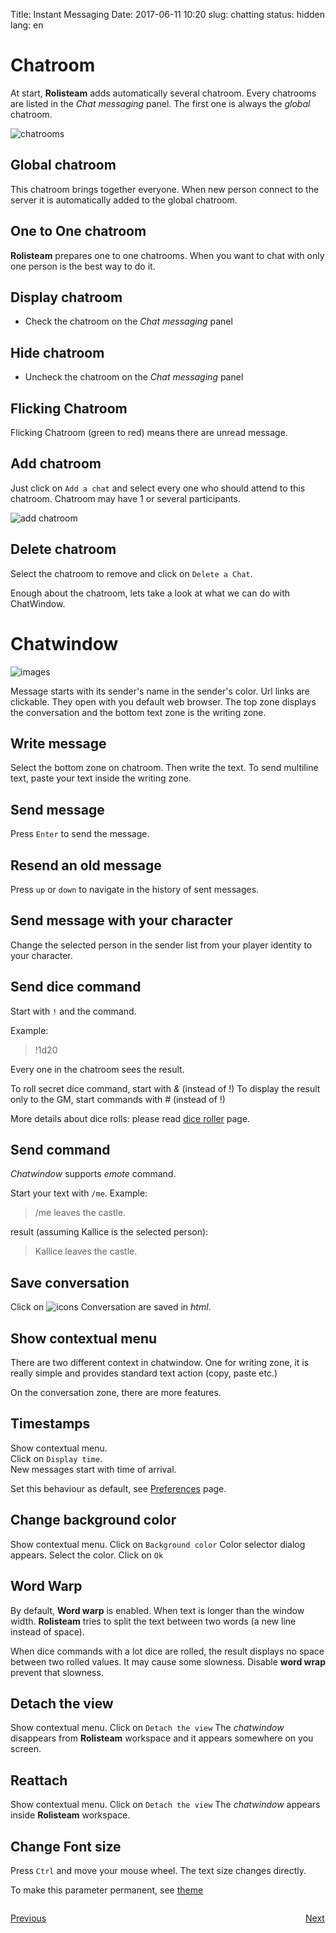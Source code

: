 Title: Instant Messaging
Date: 2017-06-11 10:20
slug: chatting
status: hidden
lang: en


# Chatroom

At start, **Rolisteam** adds automatically several chatroom. 
Every chatrooms are listed in the *Chat messaging* panel.
The first one is always the *global* chatroom.

![chatrooms]({static}/images/tuto/02_ChatList_en.jpg)

## Global chatroom

This chatroom brings together everyone. When new person connect to the server it is automatically added to the global chatroom.

## One to One chatroom

**Rolisteam** prepares one to one chatrooms. When you want to chat with only one person is the best way to do it.

## Display chatroom

<!--Two ways to do it:-->
* Check the chatroom on the *Chat messaging* panel
<!--* Click on the chatroom name on the `sub-windows` menu.-->

## Hide chatroom

<!--//Two ways to do it:-->
* Uncheck the chatroom on the *Chat messaging* panel
<!--//* Click on the chatroom name on the `sub-windows` menu.-->

## Flicking Chatroom

Flicking Chatroom (green to red) means there are unread message.

## Add chatroom

Just click on `Add a chat` and select every one who should attend to this chatroom. 
Chatroom may have 1 or several participants.

![add chatroom]({static}/images/tuto/15_nouveauChat_en.jpg)


## Delete chatroom

Select the chatroom to remove and click on `Delete a Chat`.


Enough about the chatroom, lets take a look at what we can do with ChatWindow.

# Chatwindow

![images]({static}/images/tuto/25_tchat_commun_en.jpg)

Message starts with its sender's name in the sender's color. 
Url links are clickable. They open with you default web browser.
The top zone displays the conversation and the bottom text zone is the writing zone.

## Write message

Select the bottom zone on chatroom. Then write the text.
To send multiline text, paste your text inside the writing zone.

## Send message

Press `Enter` to send the message.

## Resend an old message

Press `up` or `down` to navigate in the history of sent messages.

## Send message with your character

Change the selected person in the sender list from your player identity to your character.

## Send dice command

Start with `!` and the command. 

Example:
> !1d20

Every one in the chatroom sees the result.

To roll secret dice command, start with *&* (instead of !)
To display the result only to the GM, start commands with *#* (instead of !)

More details about dice rolls: please read [dice roller]({filename}06_dice_roller.md) page.

## Send command

*Chatwindow* supports *emote* command.

Start your text with `/me`.
Example:

> /me leaves the castle.

result (assuming Kallice is the selected person):

> Kallice leaves the castle.


## Save conversation

Click on ![icons]({static}/icons/chat_save.png)
Conversation are saved in *html*.

## Show contextual menu

There are two different context in chatwindow.
One for writing zone, it is really simple and provides standard text action (copy, paste etc.)

On the conversation zone, there are more features.

## Timestamps

Show contextual menu.  
Click on `Display time`.  
New messages start with time of arrival.  

Set this behaviour as default, see [Preferences]({filename}10_preferences.md) page.

## Change background color

Show contextual menu.
Click on `Background color`
Color selector dialog appears.
Select the color.
Click on `Ok`

## Word Warp 

By default, **Word warp** is enabled.
When text is longer than the window width. **Rolisteam** tries to split the text between two words (a new line instead of space).

When dice commands with a lot dice are rolled, the result displays no space between two rolled values. It may cause some slowness.
Disable **word wrap** prevent that slowness.

## Detach the view

Show contextual menu.
Click on `Detach the view`
The *chatwindow* disappears from **Rolisteam** workspace and it appears somewhere on you screen.

## Reattach

Show contextual menu.
Click on `Detach the view`
The *chatwindow* appears inside **Rolisteam** workspace.


## Change Font size

Press `Ctrl` and move your mouse wheel.
The text size changes directly.

To make this parameter permanent, see [theme]({filename}22_theme.md)

<p style="text-align: left; width:49%;  display: inline-block;"><a href="/connected.html">Previous</a></p>
<p style="text-align: right; width:50%;  display: inline-block;"><a href="/resources.html">Next</a></p>
